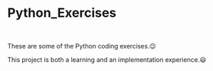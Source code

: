 # Python_Exercises

<br>
<p>These are some of the Python coding exercises.😉</p>
<p>This project is both a learning and an implementation experience.😃</p>



<!--
😄
😁
😆
🤣
🙂
😊
😇
😍
😘
😋 -->

